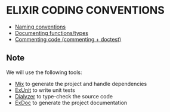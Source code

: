 # ELIXIR CODING CONVENTIONS
* [Naming conventions](http://elixir-lang.org/docs/master/elixir/naming-conventions.html)
* [Documenting functions/types](http://elixir-lang.org/docs/master/elixir/typespecs.html)
* [Commenting code (commenting + doctest)](http://elixir-lang.org/docs/master/elixir/writing-documentation.html)
## Note
We will use the following tools:
* [Mix](http://elixir-lang.org/docs/stable/mix/Mix.Project.html) to generate the project and handle dependencies  
* [ExUnit](http://elixir-lang.org/docs/stable/ex_unit/ExUnit.html) to write unit tests  
* [Dialyzer](https://github.com/jeremyjh/dialyxir) to type-check the source code
* [ExDoc](https://github.com/elixir-lang/ex_doc) to generate the project documentation  
